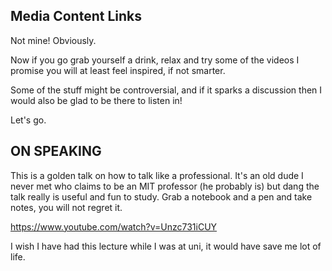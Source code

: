 
## Media Content Links

Not mine! Obviously.

Now if you go grab yourself a drink, relax and try some of the videos I promise you will at least feel inspired, if not smarter.

Some of the stuff might be controversial, and if it sparks a discussion then I would also be glad to be there to listen in!

Let's go.

## ON SPEAKING

This is a golden talk on how to talk like a professional. It's an old dude I never met who claims to be an MIT professor (he probably is) but dang the talk really is useful and fun to study. Grab a notebook and a pen and take notes, you will not regret it.


https://www.youtube.com/watch?v=Unzc731iCUY


I wish I have had this lecture while I was at uni, it would have save me lot of life.

